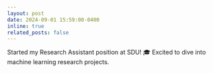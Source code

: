 ```yaml
---
layout: post
date: 2024-09-01 15:59:00-0400
inline: true
related_posts: false
---
```


Started my Research Assistant position at SDU! 🎓 Excited to dive into machine learning research projects.
